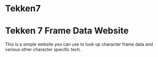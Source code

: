 # Tekken7
<h1>Tekken 7 Frame Data Website</h1>
This is a simple website you can use to look up character frame data and various 
other character specific tech.
